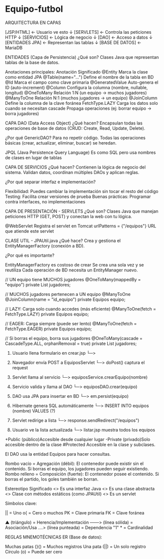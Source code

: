 # Equipo-futbol
ARQUITECTURA EN CAPAS

[JSP/HTML] ← Usuario ve esto
↓
[SERVLETS] ← Controla las peticiones HTTP
↓
[SERVICIOS] ← Lógica de negocio
↓
[DAO] ← Acceso a datos
↓
[ENTIDADES JPA] ← Representan las tablas
↓
[BASE DE DATOS] ← MariaDB

ENTIDADES (Capa de Persistencia)
¿Qué son?
Clases Java que representan tablas de la base de datos.

Anotaciones principales:
Anotación           Significado
@Entity             Marca la clase como entidad JPA
@Table(name="...")  Define el nombre de la tabla en BD
@Id                 Marca el campo como clave primaria
@GeneratedValue     Auto-genera el ID (auto-increment)
@Column             Configura la columna (nombre, nullable, longitud)
@OneToMany          Relación 1:N (un equipo → muchos jugadores)
@ManyToOne          Relación N:1 (muchos jugadores → un equipo)
@JoinColumn         Define la columna de la clave foránea
FetchType.LAZY      Carga los datos solo cuando se necesitan
cascade             Propaga operaciones (ej: borrar equipo → borra jugadores)

CAPA DAO (Data Access Object)
¿Qué hacen?
Encapsulan todas las operaciones de base de datos (CRUD: Create, Read, Update, Delete).

¿Por qué GenericDAO?
Para no repetir código. 
Todas las operaciones básicas (crear, actualizar, eliminar, buscar) se heredan.

JPQL (Java Persistence Query Language)
Es como SQL pero usa nombres de clases en lugar de tablas

CAPA DE SERVICIOS
¿Qué hacen?
Contienen la lógica de negocio del sistema.
Validan datos, coordinan múltiples DAOs y aplican reglas.

¿Por qué separar interfaz e implementación?

Flexibilidad: Puedes cambiar la implementación sin tocar el resto del código
Testing: Facilita crear versiones de prueba
Buenas prácticas: Programar contra interfaces, no implementaciones

CAPA DE PRESENTACIÓN - SERVLETS
¿Qué son?
Clases Java que manejan peticiones HTTP (GET, POST) y conectan la web con tu lógica.

@WebServlet                 Registra el servlet en Tomcat
urlPatterns = {"/equipos"}  URL que atiende este servlet

CLASE UTIL - JPAUtil.java
¿Qué hace?
Crea y gestiona el EntityManagerFactory (conexión a BD).

¿Por qué es importante?

EntityManagerFactory es costoso de crear
Se crea una sola vez y se reutiliza
Cada operación de BD necesita un EntityManager nuevo.

// UN equipo tiene MUCHOS jugadores
@OneToMany(mappedBy = "equipo")
private List<Jugadores> jugadores;

// MUCHOS jugadores pertenecen a UN equipo
@ManyToOne
@JoinColumn(name = "id_equipo")
private Equipos equipo;

// LAZY: Carga solo cuando accedes (más eficiente)
@ManyToOne(fetch = FetchType.LAZY)
private Equipos equipo;

// EAGER: Carga siempre (puede ser lento)
@ManyToOne(fetch = FetchType.EAGER)
private Equipos equipo;

// Si borras el equipo, borra sus jugadores
@OneToMany(cascade = CascadeType.ALL, orphanRemoval = true)
private List<Jugadores> jugadores;

1. Usuario llena formulario en crear.jsp
   └─> <form method="post" action="/equipos">

2. Navegador envía POST a EquiposServlet
   └─> doPost() captura el request

3. Servlet llama al servicio
   └─> equiposService.crearEquipo(nombre)

4. Servicio valida y llama al DAO
   └─> equiposDAO.crear(equipo)

5. DAO usa JPA para insertar en BD
   └─> em.persist(equipo)

6. Hibernate genera SQL automáticamente
   └─> INSERT INTO equipos (nombre) VALUES (?)

7. Servlet redirige a lista
   └─> response.sendRedirect("/equipos")

8. Usuario ve la lista actualizada
   └─> listar.jsp muestra todos los equipos

+Public     (público)Accesible desde cualquier lugar
-Private    (privado)Solo accesible dentro de la clase
#Protected  Accesible en la clase y subclases.

El DAO usa la entidad Equipos para hacer consultas.

Rombo vacío = Agregación (débil):
    El contenedor puede existir sin el contenido. 
    Si borras el equipo, los jugadores pueden seguir existiendo.
Rombo relleno = Composición (fuerte):
    El contenedor posee el contenido. 
    Si borras el partido, los goles también se borran.

Estereotipo      Significado
<<interface>>   Es una interfaz Java
<<abstract>>    Es una clase abstracta
<<utility>>     Clase con métodos estáticos (como JPAUtil)
<<HttpServlet>> Es un servlet


Símbolos clave:

|| = Uno
o{ = Cero o muchos
PK = Clave primaria
FK = Clave foránea

▲ (triángulo) = Herencia/Implementación
───> (línea sólida) = Asociación/Usa
....> (línea punteada) = Dependencia
"1" * = Cardinalidad

REGLAS MNEMOTÉCNICAS
ER (Base de datos):

Muchas patas (}{) = Muchos registros
Una pata (||) = Un solo registro
Círculo (o) = Puede ser cero

